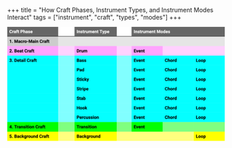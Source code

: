 +++
title = "How Craft Phases, Instrument Types, and Instrument Modes Interact"
tags = ["instrument", "craft", "types", "modes"]
+++


![Crafting Table](CraftPhases-InstrumentTypes-AvailableModes.png)


